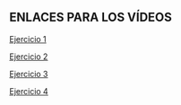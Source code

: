 <h2>ENLACES PARA LOS VÍDEOS</h2>

[Ejercicio 1](https://youtu.be/wS7MCBHtxN0)

[Ejercicio 2](https://youtu.be/rlJDyUrcuhM)

[Ejercicio 3](https://youtu.be/9JG8FbL7u6A)

[Ejercicio 4](https://youtu.be/T_BOGmTvrI4)
